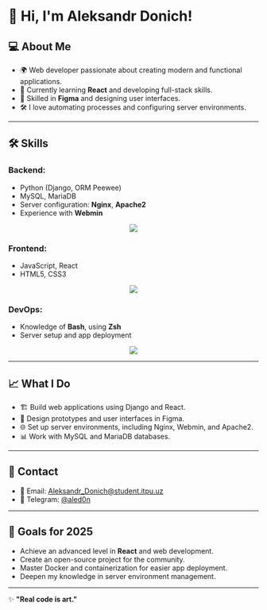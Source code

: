 # 👋 Hi, I'm Aleksandr Donich!

## 💻 About Me
- 🌍 Web developer passionate about creating modern and functional applications.  
- 🌱 Currently learning **React** and developing full-stack skills.  
- 🎨 Skilled in **Figma** and designing user interfaces.  
- 🛠 I love automating processes and configuring server environments.  

---

## 🛠 Skills
### Backend:
- Python (Django, ORM Peewee)
- MySQL, MariaDB
- Server configuration: **Nginx**, **Apache2**
- Experience with **Webmin**
<p align="center">
  <a href="https://skillicons.dev">
    <img src="https://skillicons.dev/icons?i=git,django,flask,python,fastapi" />
  </a>
</p>

### Frontend:
- JavaScript, React
- HTML5, CSS3
<p align="center">
  <a href="https://skillicons.dev">
    <img src="https://skillicons.dev/icons?i=js,react,html,css,bootstrap,figma" />
  </a>
</p>

### DevOps:
- Knowledge of **Bash**, using **Zsh**
- Server setup and app deployment
<p align="center">
  <a href="https://skillicons.dev">
    <img src="https://skillicons.dev/icons?i=docker,npm,gitlab,github,git,mysql,nginx,apache,bash,selenium,grafana,linux,npm,postman,vim" />
  </a>
</p>

---

## 📈 What I Do
- 🏗 Build web applications using Django and React.  
- 🎨 Design prototypes and user interfaces in Figma.  
- 🌐 Set up server environments, including Nginx, Webmin, and Apache2.  
- 📊 Work with MySQL and MariaDB databases.  

---

## 📩 Contact
- 📧 Email: [Aleksandr_Donich@student.itpu.uz](mailto:Aleksandr_Donich@student.itpu.uz)  
- 📱 Telegram: [@aled0n](https://t.me/aled0n)

---

## 🚀 Goals for 2025
- Achieve an advanced level in **React** and web development.  
- Create an open-source project for the community.  
- Master Docker and containerization for easier app deployment.  
- Deepen my knowledge in server environment management.  

---

✨ **"Real code is art."**  
